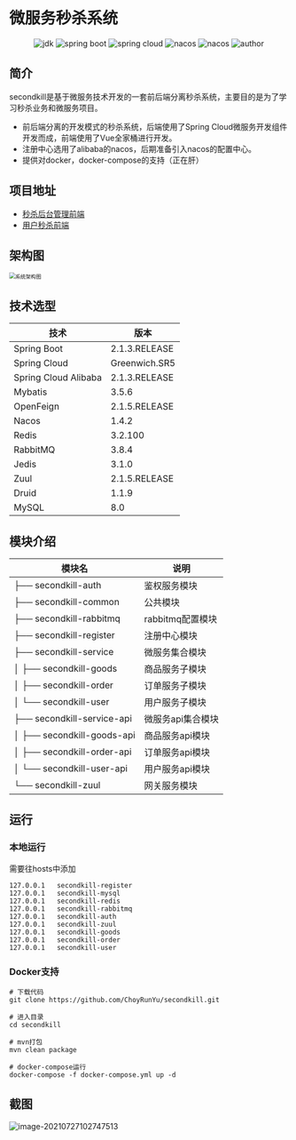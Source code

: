 # 微服务秒杀系统
<p align="center"> 
    <img src="https://img.shields.io/badge/JDK-1.8-green.svg" alt="jdk"/>
    <img src="https://img.shields.io/badge/Spring%20Boot-2.1.3.RELEASE-blue.svg" alt="spring boot"/>
    <img src="https://img.shields.io/badge/Spring%20Cloud-Greenwich.SR5-blue.svg" alt="spring cloud"/>
    <img src="https://img.shields.io/badge/Nacos-1.4.2-blue.svg" alt="nacos" />
    <img src="https://img.shields.io/badge/Spring%20Cloud%20Alibaba-2.1.3.RELEASE-blue.svg" alt="nacos" />
    <img src="https://img.shields.io/badge/Author-Cai Runyu-pink.svg" alt="author" />
</p>

## 简介

secondkill是基于微服务技术开发的一套前后端分离秒杀系统，主要目的是为了学习秒杀业务和微服务项目。

- 前后端分离的开发模式的秒杀系统，后端使用了Spring Cloud微服务开发组件开发而成，前端使用了Vue全家桶进行开发。
- 注册中心选用了alibaba的nacos，后期准备引入nacos的配置中心。
- 提供对docker，docker-compose的支持（正在肝）

## 项目地址

- [秒杀后台管理前端](https://github.com/ChoyRunYu/secondkill-admin)
- [用户秒杀前端](https://github.com/ChoyRunYu/secondkill-vue)

## 架构图

<img src="https://choyblog.oss-cn-shenzhen.aliyuncs.com/img/%E7%B3%BB%E7%BB%9F%E6%9E%B6%E6%9E%84%E5%9B%BE.png" alt="系统架构图" style="zoom: 67%;" />

## 技术选型

| 技术                 | 版本          |
| -------------------- | ------------- |
| Spring Boot          | 2.1.3.RELEASE |
| Spring Cloud         | Greenwich.SR5 |
| Spring Cloud Alibaba | 2.1.3.RELEASE |
| Mybatis              | 3.5.6         |
| OpenFeign            | 2.1.5.RELEASE |
| Nacos                | 1.4.2         |
| Redis                | 3.2.100       |
| RabbitMQ             | 3.8.4         |
| Jedis                | 3.1.0         |
| Zuul                 | 2.1.5.RELEASE |
| Druid                | 1.1.9         |
| MySQL                | 8.0           |

## 模块介绍

| 模块名                         | 说明              |
| ------------------------------ | ----------------- |
| ├── secondkill-auth            | 鉴权服务模块      |
| ├── secondkill-common          | 公共模块          |
| ├── secondkill-rabbitmq        | rabbitmq配置模块  |
| ├── secondkill-register        | 注册中心模块      |
| ├── secondkill-service         | 微服务集合模块    |
| │     ├── secondkill-goods     | 商品服务子模块    |
| │     ├── secondkill-order     | 订单服务子模块    |
| │     └── secondkill-user      | 用户服务子模块    |
| ├── secondkill-service-api     | 微服务api集合模块 |
| │     ├── secondkill-goods-api | 商品服务api模块   |
| │     ├── secondkill-order-api | 订单服务api模块   |
| │     └── secondkill-user-api  | 用户服务api模块   |
| └── secondkill-zuul            | 网关服务模块      |

## 运行
### 本地运行
需要往hosts中添加

```
127.0.0.1   secondkill-register
127.0.0.1   secondkill-mysql
127.0.0.1   secondkill-redis
127.0.0.1   secondkill-rabbitmq
127.0.0.1   secondkill-auth
127.0.0.1   secondkill-zuul
127.0.0.1   secondkill-goods
127.0.0.1   secondkill-order
127.0.0.1   secondkill-user
```
### Docker支持
```
# 下载代码 
git clone https://github.com/ChoyRunYu/secondkill.git

# 进入目录
cd secondkill

# mvn打包
mvn clean package

# docker-compose运行
docker-compose -f docker-compose.yml up -d
```

## 截图

![image-20210727102747513](https://choyblog.oss-cn-shenzhen.aliyuncs.com/img/image-20210727102747513.png)

